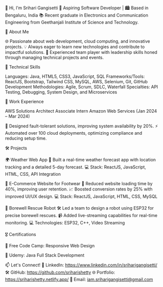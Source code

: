 👋 Hi, I'm Srihari Gangisetti
🌟 Aspiring Software Developer | 🏙️ Based in Bengaluru, India
📚 Recent graduate in Electronics and Communication Engineering from Geethanjali Institute of Science and Technology.

🚀 About Me

🌐 Passionate about web development, cloud computing, and innovative projects.
💡 Always eager to learn new technologies and contribute to impactful solutions.
🤝 Experienced team player with leadership skills honed through managing technical projects and events.

🔧 Technical Skills

Languages: Java, HTML5, CSS3, JavaScript, SQL
Frameworks/Tools: ReactJS, Bootstrap, Tailwind CSS, MySQL, AWS, Selenium, Git, GitHub
Development Methodologies: Agile, Scrum, SDLC, Waterfall
Specialties: API Testing, Debugging, System Design, and Microservices

💼 Work Experience

AWS Solutions Architect Associate Intern
Amazon Web Services (Jan 2024 – Mar 2024)

🌟 Designed fault-tolerant solutions, improving system availability by 20%.
⚡ Automated over 100 cloud deployments, optimizing compliance and reducing setup time.

🛠️ Projects

🌍 Weather Web App
📡 Built a real-time weather forecast app with location tracking and a detailed 5-day forecast.
💻 Stack: ReactJS, JavaScript, HTML, CSS, API Integration

🛒 E-Commerce Website for Footwear
🚀 Reduced website loading time by 40%, improving user retention.
📈 Boosted conversion rates by 25% with improved UI/UX design.
💻 Stack: ReactJS, JavaScript, HTML, CSS, MySQL

🤖 Borewell Rescue Robot
🛠️ Led a team to design a robot using ESP32 for precise borewell rescues.
📹 Added live-streaming capabilities for real-time monitoring.
💻 Technologies: ESP32, C++, Video Streaming

🎖️ Certifications

🏅 Free Code Camp: Responsive Web Design

🏅 Udemy: Java Full Stack Development

📫 Let's Connect!
💼 LinkedIn: https://www.linkedin.com/in/sriharigangisetti/
🛠️ GitHub: https://github.com/sriharishetty 
🌐 Portfolio: https://sriharishetty.netlify.app/
📧 Email: iam.sriharigangisetti@gmail.com
